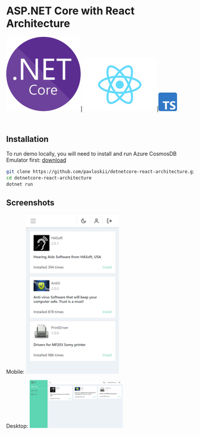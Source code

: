 # ASP.NET Core with React Architecture

<img  src="./docs/images/dotnetcore.png"  alt="dotnet core"  width="200" >|<img  src="./docs/images/react.png"  alt="React logo"  width="200" >|<img  src="./docs/images/typescript.png"  alt="Vuejs logo"  height="50" >

<br/>

## Installation

To run demo locally, you will need to install and run Azure CosmosDB Emulator first: [download](https://docs.microsoft.com/en-us/azure/cosmos-db/local-emulator?tabs=cli%2Cssl-netstd21)

```bash
git clone https://github.com/pavloskii/dotnetcore-react-architecture.git
cd dotnetcore-react-architecture
dotnet run
```

## Screenshots

Mobile:
<img  src="./docs/screenshots/home-screen-mobile.png"  alt="application screenshot mobile"  width="250" >

Desktop:
<img  src="./docs/screenshots/home-screen.png"  alt="application screenshot desktop"  width="250" >
